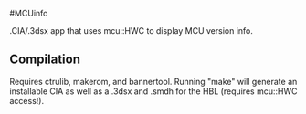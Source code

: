 #MCUinfo

.CIA/.3dsx app that uses mcu::HWC to display MCU version info.

## Compilation

Requires ctrulib, makerom, and bannertool. Running "make" will generate an installable CIA as well as a .3dsx and .smdh for the HBL (requires mcu::HWC access!).
